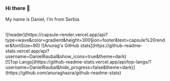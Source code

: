 ### Hi there 👋

<!--
**DanielRaubal/DanielRaubal** is a ✨ _special_ ✨ repository because its `README.md` (this file) appears on your GitHub profile.

Here are some ideas to get you started:

- 🔭 I’m currently working on ...
- 🌱 I’m currently learning ...
- 👯 I’m looking to collaborate on ...
- 🤔 I’m looking for help with ...
- 💬 Ask me about ...
- 📫 How to reach me: ...
- 😄 Pronouns: ...
- ⚡ Fun fact: ...

[<kbd> <br> KeyBinding Button <br> </kbd>][KBD]
-->

My name is Daniel, I'm from Serbia.

<br>
![header](https://capsule-render.vercel.app/api?type=wave&color=gradient&height=300&section=footer&text=capsule%20render&fontSize=90)
![Anurag's GitHub stats](https://github-readme-stats.vercel.app/api?username=DanielRaubal&show_icons=true&theme=dark)
<br>
[![Top Langs](https://github-readme-stats.vercel.app/api/top-langs/?username=DanielRaubal&hide_progress=false&theme=dark)](https://github.com/anuraghazra/github-readme-stats)
